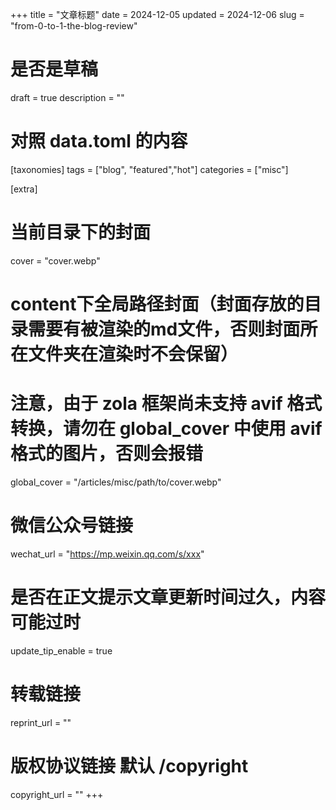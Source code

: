 +++
title = "文章标题"
date = 2024-12-05
updated = 2024-12-06
slug = "from-0-to-1-the-blog-review"
# 是否是草稿
draft = true
description = ""

# 对照 data.toml 的内容
[taxonomies]
tags = ["blog", "featured","hot"]
categories = ["misc"]

[extra]
# 当前目录下的封面
cover = "cover.webp"
# content下全局路径封面（封面存放的目录需要有被渲染的md文件，否则封面所在文件夹在渲染时不会保留）
# 注意，由于 zola 框架尚未支持 avif 格式转换，请勿在 global_cover 中使用 avif 格式的图片，否则会报错
global_cover  = "/articles/misc/path/to/cover.webp"
# 微信公众号链接
wechat_url = "https://mp.weixin.qq.com/s/xxx"
# 是否在正文提示文章更新时间过久，内容可能过时
update_tip_enable = true
# 转载链接
reprint_url = ""
# 版权协议链接 默认 /copyright
copyright_url = ""
+++